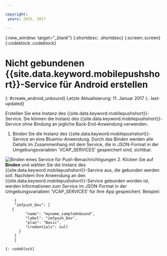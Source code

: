```yaml
---

copyright:
 years: 2015, 2017

---
```


{:new_window: target="_blank"}
{:shortdesc: .shortdesc}
{:screen:.screen}
{:codeblock:.codeblock}

# Nicht gebundenen {{site.data.keyword.mobilepushshort}}-Service für Android erstellen
{: #create_android_unbound}
Letzte Aktualisierung: 11. Januar 2017
{: .last-updated}

Erstellen Sie eine Instanz des {{site.data.keyword.mobilepushshort}}-Service. Sie können die Instanz des {{site.data.keyword.mobilepushshort}}-Service ohne Bindung an jegliche Back-End-Anwendung verwenden.

1. Binden Sie die Instanz des {{site.data.keyword.mobilepushshort}}-Service an eine Bluemix-Anwendung. Durch das Binden werden alle Details im Zusammenhang mit dem Service, die in JSON-Format in der Umgebungsvariablen 'VCAP_SERVICES' gespeichert sind, sichtbar. 

![Binden eines Service für Push-Benachrichtigungen](images/unbound_1.jpg)
 2. Klicken Sie auf **Binden** und wählen Sie die Instanz des {{site.data.keyword.mobilepushshort}}-Service aus, die gebunden werden soll. Nachdem Ihre Anwendung an den {{site.data.keyword.mobilepushshort}}-Service gebunden worden ist, werden Informationen zum Service im JSON-Format in der Umgebungsvariablen 'VCAP_SERVICES' für Ihre App gespeichert. Beispiel: 
```
 	{
    "imfpush_Dev": [
   {
         "name": "myname_sampleUnbound",
         "label": "imfpush_Dev",
         "plan": "Basic",
         "credentials": null
      }
    ]
    }
```
	{: codeblock}
